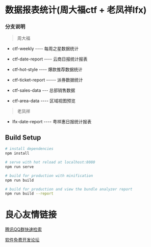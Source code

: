 
# 数据报表统计(周大福ctf + 老凤祥lfx)

### 分支说明

> 周大福

* ctf-weekly          ---- 每周之星数据统计

* ctf-date-report     ---- 云商日报统计报表

* ctf-hot-style       ---- 爆款推荐数据统计

* ctf-ticket-report   ----- 派券数据统计

* ctf-sales-data      --- 总部销售数据

* ctf-area-data       ---- 区域视图预览

> 老凤祥

* lfx-date-report     ---- 粤祥惠日报统计报表


## Build Setup

``` bash
# install dependencies
npm install

# serve with hot reload at localhost:8080
npm run serve

# build for production with minification
npm run build

# build for production and view the bundle analyzer report
npm run build --report
```


 # 良心友情链接

[腾讯QQ群快速检索](http://u.720life.cn/s/8cf73f7c)

[软件免费开发论坛](http://u.720life.cn/s/bbb01dc0)